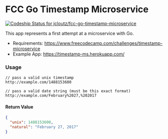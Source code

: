 # FCC Go Timestamp Microservice

[ ![Codeship Status for jcloutz/fcc-go-timestamp-microservice](https://app.codeship.com/projects/ad59a520-bb33-0134-8fb7-56b7c9b632c8/status?branch=master)](https://app.codeship.com/projects/195610)

This app represents a first attempt at a microservice with Go.

* Requirements: https://www.freecodecamp.com/challenges/timestamp-microservice
* Example App: https://timestamp-ms.herokuapp.com/

### Usage

```
// pass a valid unix timestamp
http://example.com/1488153600
```

```
// pass a valid date string (must be this exact format)
http://example.com/February%2027,%202017
```

#### Return Value
```json
{
  "unix": 1488153600,
  "natural": "February 27, 2017"
}
```
